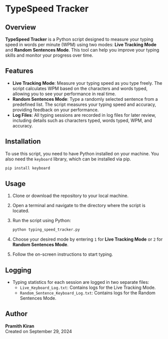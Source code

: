 
# TypeSpeed Tracker

## Overview
**TypeSpeed Tracker** is a Python script designed to measure your typing speed in words per minute (WPM) using two modes: **Live Tracking Mode** and **Random Sentences Mode**. This tool can help you improve your typing skills and monitor your progress over time.

## Features
- **Live Tracking Mode**: Measure your typing speed as you type freely. The script calculates WPM based on the characters and words typed, allowing you to see your performance in real time.
- **Random Sentences Mode**: Type a randomly selected sentence from a predefined list. The script measures your typing speed and accuracy, providing feedback on your performance.
- **Log Files**: All typing sessions are recorded in log files for later review, including details such as characters typed, words typed, WPM, and accuracy.

## Installation
To use this script, you need to have Python installed on your machine. You also need the `keyboard` library, which can be installed via pip.

```bash
pip install keyboard
```

## Usage
1. Clone or download the repository to your local machine.
2. Open a terminal and navigate to the directory where the script is located.
3. Run the script using Python:

   ```bash
   python typing_speed_tracker.py
   ```

4. Choose your desired mode by entering `1` for **Live Tracking Mode** or `2` for **Random Sentences Mode**.
5. Follow the on-screen instructions to start typing.

## Logging
- Typing statistics for each session are logged in two separate files:
  - `Live_Keyboard_Log.txt`: Contains logs for the Live Tracking Mode.
  - `Random_Sentence_Keyboard_Log.txt`: Contains logs for the Random Sentences Mode.

## Author
**Pramith Kiran**  
Created on September 29, 2024
